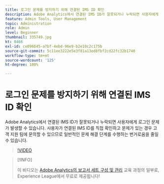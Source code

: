 ```yaml
---
title: 로그인 문제를 방지하기 위해 연결된 IMS ID 확인
description: Adobe Analytics에서 연결된 IMS ID가 잘못되거나 누락되면 사용자에게 로그인 문제가 발생할 수 있습니다. 사용자가 연결된 IMS ID를 직접 확인하고 문제가 있는 경우 고객 지원 팀에 문의할 수 있으므로 일반적인 문제 해결 단계를 수행하는 번거로움을 줄일 수 있습니다.
feature: Admin Tools, User Management
topic: Administration
role: Admin
level: Beginner
thumbnail: 335749.jpg
kt: 8466
exl-id: ce096b45-a7bf-4ebd-96e9-b2e10c2c175b
source-git-commit: 5c11ee3222e5e3f81a13ed8fbf2cd22fc32b1740
workflow-type: tm+mt
source-wordcount: '125'
ht-degree: 100%

---
```


# 로그인 문제를 방지하기 위해 연결된 IMS ID 확인

Adobe Analytics에서 연결된 IMS ID가 잘못되거나 누락되면 사용자에게 로그인 문제가 발생할 수 있습니다. 사용자가 연결된 IMS ID를 직접 확인하고 문제가 있는 경우 고객 지원 팀에 문의할 수 있으므로 일반적인 문제 해결 단계를 수행하는 번거로움을 줄일 수 있습니다.

>[!VIDEO](https://video.tv.adobe.com/v/335749/?quality=12&learn=on)

>[!INFO]
>
> 이 비디오는 [Adobe Analytics의 보고서 세트 구성 및 관리](https://experienceleague.adobe.com/?recommended=Analytics-A-1-2021.1.administration) 교육 과정의 일부로, Experience League에서 무료로 제공됩니다!